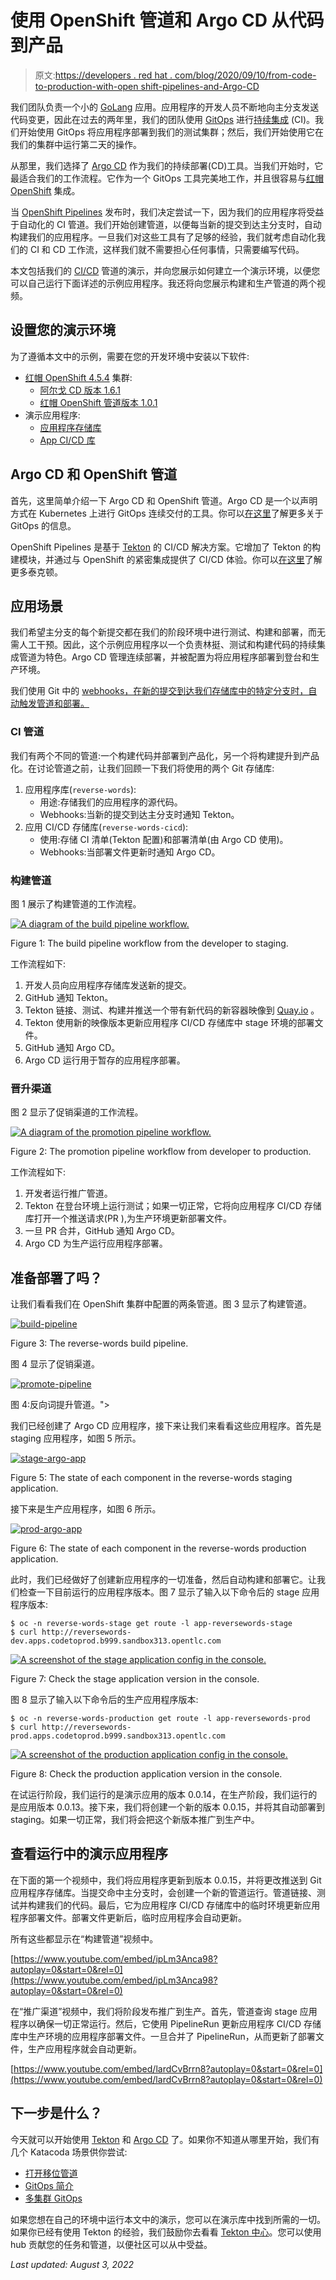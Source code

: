 # 使用 OpenShift 管道和 Argo CD 从代码到产品

> 原文:[https://developers . red hat . com/blog/2020/09/10/from-code-to-production-with-open shift-pipelines-and-Argo-CD](https://developers.redhat.com/blog/2020/09/10/from-code-to-production-with-openshift-pipelines-and-argo-cd)

我们团队负责一个小的 [GoLang](https://developers.redhat.com/blog/category/go/) 应用。应用程序的开发人员不断地向主分支发送代码变更，因此在过去的两年里，我们的团队使用 [GitOps](/learn/openshift/develop-gitops "Develop with GitOps") 进行[持续集成](https://developers.redhat.com/topics/ci-cd) (CI)。我们开始使用 GitOps 将应用程序部署到我们的测试集群；然后，我们开始使用它在我们的集群中运行第二天的操作。

从那里，我们选择了 [Argo CD](https://argoproj.github.io/argo-cd/) 作为我们的持续部署(CD)工具。当我们开始时，它最适合我们的工作流程。它作为一个 GitOps 工具完美地工作，并且很容易与[红帽 OpenShift](https://developers.redhat.com/products/openshift) 集成。

当 [OpenShift Pipelines](https://developers.redhat.com/blog/2020/04/27/modern-web-applications-on-openshift-part-4-openshift-pipelines/) 发布时，我们决定尝试一下，因为我们的应用程序将受益于自动化的 CI 管道。我们开始创建管道，以便每当新的提交到达主分支时，自动构建我们的应用程序。一旦我们对这些工具有了足够的经验，我们就考虑自动化我们的 CI 和 CD 工作流，这样我们就不需要担心任何事情，只需要编写代码。

本文包括我们的 [CI/CD](https://developers.redhat.com/topics/ci-cd/) 管道的演示，并向您展示如何建立一个演示环境，以便您可以自己运行下面详述的示例应用程序。我还将向您展示构建和生产管道的两个视频。

## 设置您的演示环境

为了遵循本文中的示例，需要在您的开发环境中安装以下软件:

*   [红帽 OpenShift 4.5.4](https://developers.redhat.com/products/openshift/getting-started) 集群:
    *   [阿尔戈 CD 版本 1.6.1](https://github.com/argoproj/argo-cd/releases)
    *   [红帽 OpenShift 管道版本 1.0.1](https://docs.openshift.com/container-platform/4.5/pipelines/understanding-openshift-pipelines.html)
*   演示应用程序:
    *   [应用程序存储库](https://github.com/mvazquezc/reverse-words)
    *   [App CI/CD 库](https://github.com/mvazquezc/reverse-words-cicd)

## Argo CD 和 OpenShift 管道

首先，这里简单介绍一下 Argo CD 和 OpenShift 管道。Argo CD 是一个以声明方式在 Kubernetes 上进行 GitOps 连续交付的工具。你可以[在这里](https://www.openshift.com/blog/introduction-to-gitops-with-openshift)了解更多关于 GitOps 的信息。

OpenShift Pipelines 是基于 [Tekton](https://tekton.dev/) 的 CI/CD 解决方案。它增加了 Tekton 的构建模块，并通过与 OpenShift 的紧密集成提供了 CI/CD 体验。你可以[在这里](https://www.openshift.com/learn/topics/pipelines)了解更多泰克顿。

## 应用场景

我们希望主分支的每个新提交都在我们的阶段环境中进行测试、构建和部署，而无需人工干预。因此，这个示例应用程序以一个负责林挺、测试和构建代码的持续集成管道为特色。Argo CD 管理连续部署，并被配置为将应用程序部署到登台和生产环境。

我们使用 Git 中的 [webhooks，在新的提交到达我们存储库中的特定分支时，自动触发管道和部署。](https://docs.github.com/en/developers/webhooks-and-events/creating-webhooks)

### CI 管道

我们有两个不同的管道:一个构建代码并部署到产品化，另一个将构建提升到产品化。在讨论管道之前，让我们回顾一下我们将使用的两个 Git 存储库:

1.  应用程序库(`reverse-words`):
    *   用途:存储我们的应用程序的源代码。
    *   Webhooks:当新的提交到达主分支时通知 Tekton。
2.  应用 CI/CD 存储库(`reverse-words-cicd`):
    *   使用:存储 CI 清单(Tekton 配置)和部署清单(由 Argo CD 使用)。
    *   Webhooks:当部署文件更新时通知 Argo CD。

### 构建管道

图 1 展示了构建管道的工作流程。

[![A diagram of the build pipeline workflow.](../Images/a3d5d34e047f11a05f217ffa16864322.png "BuildWorkflow")](/sites/default/files/blog/2020/08/BuildWorkflow.png)

Figure 1: The build pipeline workflow from the developer to staging.

工作流程如下:

1.  开发人员向应用程序存储库发送新的提交。
2.  GitHub 通知 Tekton。
3.  Tekton 链接、测试、构建并推送一个带有新代码的新容器映像到 [Quay.io](https://quay.io/) 。
4.  Tekton 使用新的映像版本更新应用程序 CI/CD 存储库中 stage 环境的部署文件。
5.  GitHub 通知 Argo CD。
6.  Argo CD 运行用于暂存的应用程序部署。

### 晋升渠道

图 2 显示了促销渠道的工作流程。

[![A diagram of the promotion pipeline workflow.](../Images/dbe4ac2cb641452c4cd6d9152e5eea9d.png "PromoteWorkflow")](/sites/default/files/blog/2020/08/PromoteWorkflow.png)

Figure 2: The promotion pipeline workflow from developer to production.

工作流程如下:

1.  开发者运行推广管道。
2.  Tekton 在登台环境上运行测试；如果一切正常，它将向应用程序 CI/CD 存储库打开一个推送请求(PR ),为生产环境更新部署文件。
3.  一旦 PR 合并，GitHub 通知 Argo CD。
4.  Argo CD 为生产运行应用程序部署。

## 准备部署了吗？

让我们看看我们在 OpenShift 集群中配置的两条管道。图 3 显示了构建管道。

[![](../Images/dd6e4afc8cc5fa91592ff87b55f26fbb.png "build-pipeline")](/sites/default/files/blog/2020/08/build-pipeline.png)

Figure 3: The reverse-words build pipeline.

图 4 显示了促销渠道。

[![](../Images/66e51b0b4ec69a54ffeb4d0203e4e825.png "promote-pipeline")](/sites/default/files/blog/2020/08/promote-pipeline.png)

图 4:反向词提升管道。">

我们已经创建了 Argo CD 应用程序，接下来让我们来看看这些应用程序。首先是 staging 应用程序，如图 5 所示。

[![](../Images/724a27d5859d8ddb3e2e12d33f7a1128.png "stage-argo-app")](/sites/default/files/blog/2020/08/stage-argo-app.png)

Figure 5: The state of each component in the reverse-words staging application.

接下来是生产应用程序，如图 6 所示。

[![](../Images/f19db3c319699ba1161cdc5625aec9c5.png "prod-argo-app")](/sites/default/files/blog/2020/08/prod-argo-app.png)

Figure 6: The state of each component in the reverse-words production application.

此时，我们已经做好了创建新应用程序的一切准备，然后自动构建和部署它。让我们检查一下目前运行的应用程序版本。图 7 显示了输入以下命令后的 stage 应用程序版本:

```
$ oc -n reverse-words-stage get route -l app-reversewords-stage
$ curl http://reversewords-dev.apps.codetoprod.b999.sandbox313.opentlc.com
```

[![A screenshot of the stage application config in the console.](../Images/a1c918b71a1b63476246e74258ea4af8.png "app-stage")](/sites/default/files/blog/2020/08/app-stage.png)

Figure 7: Check the stage application version in the console.

图 8 显示了输入以下命令后的生产应用程序版本:

```
$ oc -n reverse-words-production get route -l app-reversewords-prod
$ curl http://reversewords-prod.apps.codetoprod.b999.sandbox313.opentlc.com
```

[![A screenshot of the production application config in the console.](../Images/d022888bbbfdacecf1f94f89c1e4a68b.png "app-prod")](/sites/default/files/blog/2020/08/app-prod.png)

Figure 8: Check the production application version in the console.

在试运行阶段，我们运行的是演示应用的版本 0.0.14，在生产阶段，我们运行的是应用版本 0.0.13。接下来，我们将创建一个新的版本 0.0.15，并将其自动部署到 staging。如果一切正常，我们将会把这个新版本推广到生产中。

## 查看运行中的演示应用程序

在下面的第一个视频中，我们将应用程序更新到版本 0.0.15，并将更改推送到 Git 应用程序存储库。当提交命中主分支时，会创建一个新的管道运行。管道链接、测试并构建我们的代码。最后，它为应用程序 CI/CD 存储库中的临时环境更新应用程序部署文件。部署文件更新后，临时应用程序会自动更新。

所有这些都显示在“构建管道”视频中。

[https://www.youtube.com/embed/ipLm3Anca98?autoplay=0&start=0&rel=0](https://www.youtube.com/embed/ipLm3Anca98?autoplay=0&start=0&rel=0)

在“推广渠道”视频中，我们将阶段发布推广到生产。首先，管道查询 stage 应用程序以确保一切正常运行。然后，它使用 PipelineRun 更新应用程序 CI/CD 存储库中生产环境的应用程序部署文件。一旦合并了 PipelineRun，从而更新了部署文件，生产应用程序就会自动更新。

[https://www.youtube.com/embed/lardCvBrrn8?autoplay=0&start=0&rel=0](https://www.youtube.com/embed/lardCvBrrn8?autoplay=0&start=0&rel=0)

## 下一步是什么？

今天就可以开始使用 [Tekton](https://docs.openshift.com/container-platform/4.5/pipelines/understanding-openshift-pipelines.html) 和 [Argo CD](https://argoproj.github.io/argo-cd/) 了。如果你不知道从哪里开始，我们有几个 Katacoda 场景供你尝试:

*   [打开移位管道](https://learn.openshift.com/middleware/pipelines/)
*   [GitOps 简介](https://learn.openshift.com/introduction/gitops-introduction/)
*   [多集群 GitOps](https://learn.openshift.com/introduction/gitops-multicluster/)

如果您想在自己的环境中运行本文中的演示，您可以在演示库中找到所需的一切。如果你已经有使用 Tekton 的经验，我们鼓励你去看看 [Tekton 中心](https://hub-preview.tekton.dev/)。您可以使用 hub 贡献您的任务和管道，以便社区可以从中受益。

*Last updated: August 3, 2022*